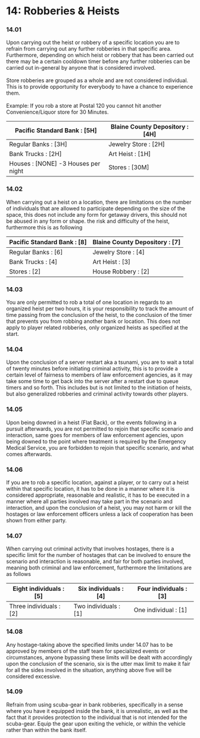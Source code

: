 # 14: Robberies & Heists

### 14.01 <a href="#yaox8t8sa0oc" id="yaox8t8sa0oc"></a>

Upon carrying out the heist or robbery of a specific location you are to refrain from carrying out any further robberies in that specific area. Furthermore, depending on which heist or robbery that has been carried out there may be a certain cooldown timer before any further robberies can be carried out in-general by anyone that is considered involved. \
\
Store robberies are grouped as a whole and are not considered individual. This is to provide opportunity for everybody to have a chance to experience them. \
\
Example: If you rob a store at Postal 120 you cannot hit another Convenience/Liquor store for 30 Minutes.&#x20;

| Pacific Standard Bank : \[5H]        | Blaine County Depository : \[4H] |
| ------------------------------------ | -------------------------------- |
| Regular Banks : \[3H]                | Jewelry Store : \[2H]            |
| Bank Trucks : \[2H]                  | Art Heist : \[1H]                |
| Houses : \[NONE] -3 Houses per night | Stores : \[30M]                  |

### 14.02 <a href="#xztb718m32ng" id="xztb718m32ng"></a>

When carrying out a heist on a location, there are limitations on the number of individuals that are allowed to participate depending on the size of the space, this does not include any form for getaway drivers, this should not be abused in any form or shape. the risk and difficulty of the heist, furthermore this is as following

| Pacific Standard Bank : \[8] | Blaine County Depository : \[7] |
| ---------------------------- | ------------------------------- |
| Regular Banks : \[6]         | Jewelry Store : \[4]            |
| Bank Trucks : \[4]           | Art Heist : \[3]                |
| Stores : \[2]                | House Robbery : \[2]            |

### 14.03 <a href="#l35faxh8dtm4" id="l35faxh8dtm4"></a>

You are only permitted to rob a total of one location in regards to an organized heist per two hours, it is your responsibility to track the amount of time passing from the conclusion of the heist, to the conclusion of the timer that prevents you from robbing another bank or location. This does not apply to player related robberies, only organized heists as specified at the start.

### 14.04 <a href="#qetpg531io8" id="qetpg531io8"></a>

Upon the conclusion of a server restart aka a tsunami, you are to wait a total of twenty minutes before initiating criminal activity, this is to provide a certain level of fairness to members of law enforcement agencies, as it may take some time to get back into the server after a restart due to queue timers and so forth. This includes but is not limited to the initiation of heists, but also generalized robberies and criminal activity towards other players.

### 14.05 <a href="#vrooh0255oep" id="vrooh0255oep"></a>

Upon being downed in a heist (Flat Back), or the events following in a pursuit afterwards, you are not permitted to rejoin that specific scenario and interaction, same goes for members of law enforcement agencies, upon being downed to the point where treatment is required by the Emergency Medical Service, you are forbidden to rejoin that specific scenario, and what comes afterwards.

### 14.06 <a href="#uizu0agkiupv" id="uizu0agkiupv"></a>

If you are to rob a specific location, against a player, or to carry out a heist within that specific location, it has to be done in a manner where it is considered appropriate, reasonable and realistic, it has to be executed in a manner where all parties involved may take part in the scenario and interaction, and upon the conclusion of a heist, you may not harm or kill the hostages or law enforcement officers unless a lack of cooperation has been shown from either party.

### 14.07 <a href="#cbuvouyona0b" id="cbuvouyona0b"></a>

When carrying out criminal activity that involves hostages, there is a specific limit for the number of hostages that can be involved to ensure the scenario and interaction is reasonable, and fair for both parties involved, meaning both criminal and law enforcement, furthermore the limitations are as follows

| Eight individuals : \[5] | Six individuals : \[4] | Four individuals : \[3] |
| ------------------------ | ---------------------- | ----------------------- |
| Three individuals : \[2] | Two individuals : \[1] | One individual : \[1]   |

### 14.08 <a href="#ufb2yfaumub" id="ufb2yfaumub"></a>

Any hostage-taking above the specified limits under 14.07 has to be approved by members of the staff team for specialized events or circumstances, anyone bypassing these limits will be dealt with accordingly upon the conclusion of the scenario, six is the utter max limit to make it fair for all the sides involved in the situation, anything above five will be considered excessive.

### 14.09 <a href="#id-37fwx02ajq5m" id="id-37fwx02ajq5m"></a>

Refrain from using scuba-gear in bank robberies, specifically in a sense where you have it equipped inside the bank, it is unrealistic, as well as the fact that it provides protection to the individual that is not intended for the scuba-gear. Equip the gear upon exiting the vehicle, or within the vehicle rather than within the bank itself.
